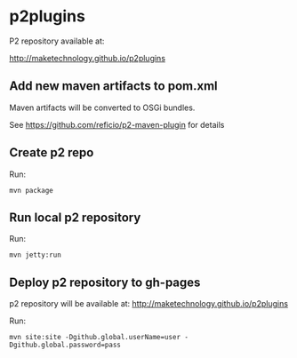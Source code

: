 # p2plugins

P2 repository available at:

http://maketechnology.github.io/p2plugins

## Add new maven artifacts to pom.xml

Maven artifacts will be converted to OSGi bundles.

See https://github.com/reficio/p2-maven-plugin for details

## Create p2 repo

Run:
```
mvn package
```

## Run local p2 repository

Run:
```
mvn jetty:run
```

## Deploy p2 repository to gh-pages

p2 repository will be available at:
http://maketechnology.github.io/p2plugins

Run:
```
mvn site:site -Dgithub.global.userName=user -Dgithub.global.password=pass
```

